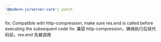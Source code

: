 ```yaml
---
'@modern-js/server-core': patch
---
```


fix: Compatible with http-compression, make sure res.end is called before executing the subsequent code
fix: 兼容 http-compression，确保执行后续代码前，res.end 先被调用
